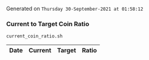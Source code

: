 Generated on `Thursday 30-September-2021 at 01:58:12`

### Current to Target Coin Ratio
`current_coin_ratio.sh`

Date|Current|Target|Ratio
---|---|---|---
